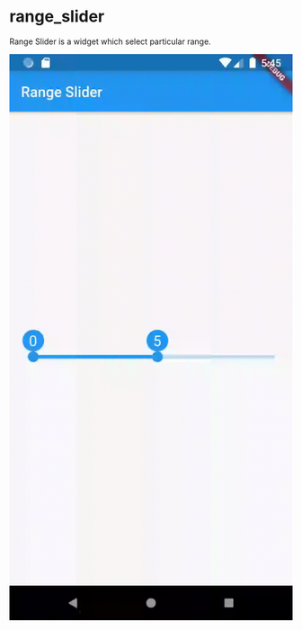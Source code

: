 # range_slider

Range Slider is a widget which select particular range.

![Screenshot](https://github.com/sxillocc/Hands-on-with-Flutter/blob/master/range_slider/assets/range_slider.gif)

